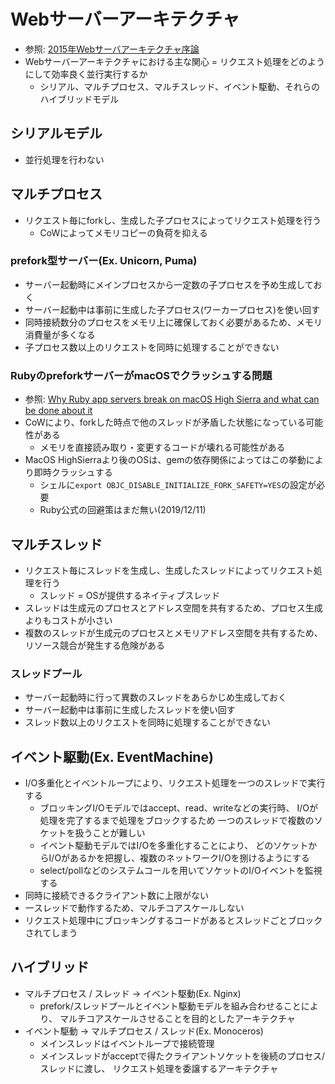 # Webサーバーアーキテクチャ
- 参照: [2015年Webサーバアーキテクチャ序論](https://blog.yuuk.io/entry/2015-webserver-architecture)
- Webサーバーアーキテクチャにおける主な関心 = リクエスト処理をどのようにして効率良く並行実行するか
  - シリアル、マルチプロセス、マルチスレッド、イベント駆動、それらのハイブリッドモデル

##  シリアルモデル
- 並行処理を行わない

## マルチプロセス
- リクエスト毎にforkし、生成した子プロセスによってリクエスト処理を行う
  - CoWによってメモリコピーの負荷を抑える

### prefork型サーバー(Ex. Unicorn, Puma)
- サーバー起動時にメインプロセスから一定数の子プロセスを予め生成しておく
- サーバー起動中は事前に生成した子プロセス(ワーカープロセス)を使い回す
- 同時接続数分のプロセスをメモリ上に確保しておく必要があるため、メモリ消費量が多くなる
- 子プロセス数以上のリクエストを同時に処理することができない

### RubyのpreforkサーバーがmacOSでクラッシュする問題
- 参照: [Why Ruby app servers break on macOS High Sierra and what can be done about it](https://blog.phusion.nl/2017/10/13/why-ruby-app-servers-break-on-macos-high-sierra-and-what-can-be-done-about-it/)
- CoWにより、forkした時点で他のスレッドが矛盾した状態になっている可能性がある
  - メモリを直接読み取り・変更するコードが壊れる可能性がある
- MacOS HighSierraより後のOSは、gemの依存関係によってはこの挙動により即時クラッシュする
  - シェルに`export OBJC_DISABLE_INITIALIZE_FORK_SAFETY=YES`の設定が必要
  - Ruby公式の回避策はまだ無い(2019/12/11)

## マルチスレッド
- リクエスト毎にスレッドを生成し、生成したスレッドによってリクエスト処理を行う
  - スレッド = OSが提供するネイティブスレッド
- スレッドは生成元のプロセスとアドレス空間を共有するため、プロセス生成よりもコストが小さい
- 複数のスレッドが生成元のプロセスとメモリアドレス空間を共有するため、
  リソース競合が発生する危険がある

### スレッドプール
- サーバー起動時に行って異数のスレッドをあらかじめ生成しておく
- サーバー起動中は事前に生成したスレッドを使い回す
- スレッド数以上のリクエストを同時に処理することができない

## イベント駆動(Ex. EventMachine)
- I/O多重化とイベントループにより、リクエスト処理を一つのスレッドで実行する
  - ブロッキングI/Oモデルではaccept、read、writeなどの実行時、
    I/Oが処理を完了するまで処理をブロックするため
    一つのスレッドで複数のソケットを扱うことが難しい
  - イベント駆動モデルではI/Oを多重化することにより、
    どのソケットからI/Oがあるかを把握し、複数のネットワークI/Oを捌けるようにする
  - select/pollなどのシステムコールを用いてソケットのI/Oイベントを監視する
- 同時に接続できるクライアント数に上限がない
- 一スレッドで動作するため、マルチコアスケールしない
- リクエスト処理中にブロッキングするコードがあるとスレッドごとブロックされてしまう

## ハイブリッド
- マルチプロセス / スレッド -> イベント駆動(Ex. Nginx)
  - prefork/スレッドプールとイベント駆動モデルを組み合わせることにより、
    マルチコアスケールさせることを目的としたアーキテクチャ
- イベント駆動 -> マルチプロセス / スレッド(Ex. Monoceros)
  - メインスレッドはイベントループで接続管理
  - メインスレッドがacceptで得たクライアントソケットを後続のプロセス/スレッドに渡し、
    リクエスト処理を委譲するアーキテクチャ
